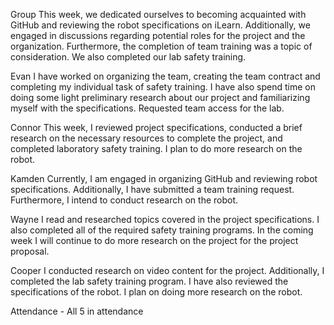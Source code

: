 Group
This week, we dedicated ourselves to becoming acquainted with GitHub and reviewing the robot specifications on iLearn. Additionally, we engaged in discussions regarding potential roles for the project and the organization. Furthermore, the completion of team training was a topic of consideration. We also completed our lab safety training.

Evan 
I have worked on organizing the team, creating the team contract and completing my individual task of safety training. I have also spend time on doing some light preliminary research about our project and familiarizing myself with the specifications. Requested team access for the lab.

Connor
This week, I reviewed project specifications, conducted a brief research on the necessary resources to complete the project, and completed laboratory safety training. I plan to do more research on the robot.

Kamden
Currently, I am engaged in organizing GitHub and reviewing robot specifications. Additionally, I have submitted a team training request. Furthermore, I intend to conduct research on the robot.

Wayne
I read and researched topics covered in the project specifications. I also completed all of the required safety training programs. In the coming week I will continue to do more research on the project for the project proposal.

Cooper
I conducted research on video content for the project. Additionally, I completed the lab safety training program. I have also reviewed the specifications of the robot. I plan on doing more research on the robot.


Attendance - All 5 in attendance
